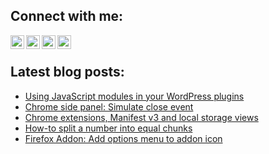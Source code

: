 ## Connect with me:
[<img align="left" alt="Latz | Twitter" width="22px" src="https://cdn.jsdelivr.net/npm/simple-icons@v3/icons/twitter.svg" />](https://twitter.com/Latz)
[<img align="left" alt="Latz | LinkedIn" width="22px" src="https://cdn.jsdelivr.net/npm/simple-icons@v3/icons/linkedin.svg" />](https://www.linkedin.com/in/lutz-schr%C3%B6er-a694a42a/)
[<img align="left" alt="Latz | Xing" width="22px" src="https://cdn.jsdelivr.net/npm/simple-icons@v3/icons/xing.svg" />](https://www.xing.com/profile/Lutz_Schroeer/cv)
[<img align="left" alt="Latz | Mastodon" width="22px" src="https://cdn.jsdelivr.net/npm/simple-icons@v3/icons/mastodon.svg" />](https://www.mastodon.social/@Latz)

<br>

## Latest blog posts:
<!-- BLOG-POST-LIST:START -->
- [Using JavaScript modules in your WordPress plugins](https://elektroelch.net/using-javascript-modules-in-your-wordpress-plugins/)
- [Chrome side panel: Simulate close event](https://elektroelch.net/chrome-side-panel-simulate-close-event/)
- [Chrome extensions, Manifest v3 and local storage views](https://elektroelch.net/chrome-extensions-manifest-v3-and-local-storage-views/)
- [How-to split a number into equal chunks](https://elektroelch.net/how-to-split-a-number-into-equal-chunks/)
- [Firefox Addon: Add options menu to addon icon](https://elektroelch.net/firefox-addon-add-options-menu-to-addon-icon/)
<!-- BLOG-POST-LIST:END -->

